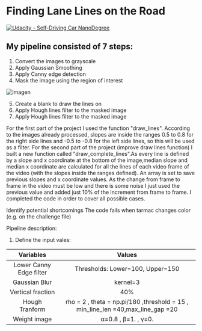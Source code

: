 # **Finding Lane Lines on the Road** 
[![Udacity - Self-Driving Car NanoDegree](https://s3.amazonaws.com/udacity-sdc/github/shield-carnd.svg)](http://www.udacity.com/drive)


## My pipeline consisted of 7 steps:

1) Convert the images to grayscale
2) Apply Gaussian Smoothing
3) Apply Canny edge detection
4) Mask the image using the region of interest

![imagen](https://user-images.githubusercontent.com/41348711/48666242-30e80d00-eabe-11e8-85bc-59ca0f736a75.png)

5) Create a blank to draw the lines on
6) Apply Hough lines filter to the masked image
7) Apply Hough lines filter to the masked image

For the first part of the project I used the function "draw_lines". According to the images already processed, slopes are inside the ranges 0.5 to 0.8 for the right side lines and -0.5 to -0.8 for the left side lines, so this will be used as a filter.
For the second part of the project (improve draw lines function) I built a new function called "draw_complete_lines".As every line is defined by a slope and x coordinate at the bottom of the image,median slope and median x coordinate are calculated for all the lines of each video frame of the video (with the slopes inside the ranges defined).
An array is set to save previous slopes and x coordinate values. As the change from
frame to frame in the video must be low and there is some noise I just used the
previous value and added just 10% of the increment from frame to frame.
I completed the code in order to cover all possible cases.

Identify potential shortcomings
The code fails when tarmac changes color (e.g. on the challenge file)




Pipeline description:
1) Define the input vales:

| Variables        		|     Values        					| 
|:---------------------:|:---------------------------------------------:| 
| Lower Canny Edge filter       		|  	Thresholds:	Lower=100, Upper=150				| 
| Gaussian Blur 	| kernel=3	|
| Vertical fraction 	| 40%	|
| Hough Tranform |  rho = 2 , theta = np.pi/180 ,threshold = 15 , min_line_len =40,max_line_gap =20     |
| Weight image	|     α=0.8 , β=1. , γ=0. |
